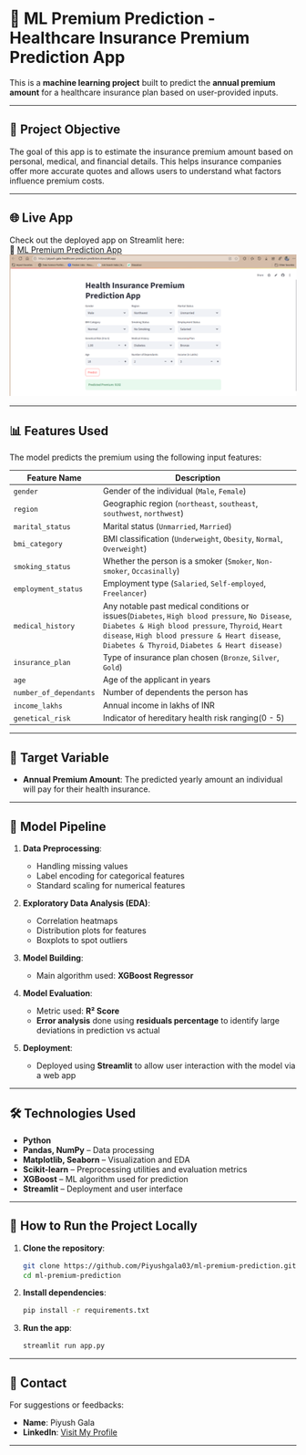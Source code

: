 # 🏥 ML Premium Prediction - Healthcare Insurance Premium Prediction App

This is a **machine learning project** built to predict the **annual premium amount** for a healthcare insurance plan based on user-provided inputs.

---

## 📌 Project Objective

The goal of this app is to estimate the insurance premium amount based on personal, medical, and financial details. This helps insurance companies offer more accurate quotes and allows users to understand what factors influence premium costs.

---

## 🌐 Live App

Check out the deployed app on Streamlit here:  
🔗 [ML Premium Prediction App](https://piyush-gala-healthcare-premium-prediction.streamlit.app/)
![Screenshot](assets/ml_premium_prediction_app_ss.png)

---

## 📊 Features Used

The model predicts the premium using the following input features:

| Feature Name            | Description                                                  |
|------------------------|--------------------------------------------------------------|
| `gender`               | Gender of the individual (`Male`, `Female`)            |
| `region`               | Geographic region (`northeast`, `southeast`, `southwest`, `northwest`)         |
| `marital_status`       | Marital status (`Unmarried`, `Married`)                   |
| `bmi_category`         | BMI classification (`Underweight`, `Obesity`, `Normal`, `Overweight`)   |
| `smoking_status`       | Whether the person is a smoker (`Smoker`, `Non-smoker`, `Occasinally`)      |
| `employment_status`    | Employment type (`Salaried`, `Self-employed`, `Freelancer`)          |
| `medical_history`      | Any notable past medical conditions or issues(`Diabetes`, `High blood pressure`, `No Disease`, `Diabetes & High blood pressure`, `Thyroid`, `Heart disease`, `High blood pressure & Heart disease`, `Diabetes & Thyroid`, `Diabetes & Heart disease)`                |
| `insurance_plan`       | Type of insurance plan chosen (`Bronze`, `Silver`, `Gold`)     |
| `age`                  | Age of the applicant in years                                |
| `number_of_dependants` | Number of dependents the person has                          |
| `income_lakhs`         | Annual income in lakhs of INR                                |
| `genetical_risk`       | Indicator of hereditary health risk ranging(0 - 5)            |

---

## 🎯 Target Variable

- **Annual Premium Amount**: The predicted yearly amount an individual will pay for their health insurance.

---

## 🧠 Model Pipeline

1. **Data Preprocessing**:
   - Handling missing values
   - Label encoding for categorical features
   - Standard scaling for numerical features

2. **Exploratory Data Analysis (EDA)**:
   - Correlation heatmaps
   - Distribution plots for features
   - Boxplots to spot outliers

3. **Model Building**:
   - Main algorithm used: **XGBoost Regressor**

4. **Model Evaluation**:
   - Metric used: **R² Score**
   - **Error analysis** done using **residuals percentage** to identify large deviations in prediction vs actual

5. **Deployment**:
   - Deployed using **Streamlit** to allow user interaction with the model via a web app

---

## 🛠️ Technologies Used

- **Python**
- **Pandas, NumPy** – Data processing
- **Matplotlib, Seaborn** – Visualization and EDA
- **Scikit-learn** – Preprocessing utilities and evaluation metrics
- **XGBoost** – ML algorithm used for prediction
- **Streamlit** – Deployment and user interface

---

## 🚀 How to Run the Project Locally

1. **Clone the repository**:
    ```bash
    git clone https://github.com/Piyushgala03/ml-premium-prediction.git
    cd ml-premium-prediction
    ```

2. **Install dependencies**:
    ```bash
    pip install -r requirements.txt
    ```

3. **Run the app**:
    ```bash
    streamlit run app.py
    ```

---

## 📩 Contact

For suggestions or feedbacks:

- **Name**: Piyush Gala  
- **LinkedIn**: [Visit My Profile](https://linkedin.com/in/piyush-gala-)

---

